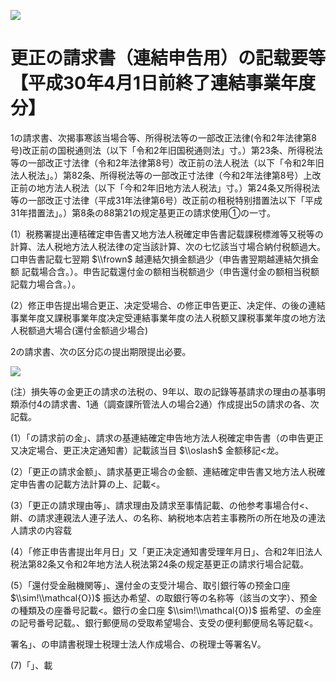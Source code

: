 ![](https://www.nta.go.jp/tmp/e56ec713-724d-4433-852c-f065958dae9f/images/00e19c5a1c891eb64d8f5bc9d143dd39150eabb3737cf60717a63e56a813b653.jpg)

# 更正の請求書（連結申告用）の記载要等【平成30年4月1日前終了連結事業年度分】

1の請求書、次揭事寒該当場合等、所得税法等の一部改正法律(令和2年法律第8号)改正前の国税通则法（以下「令和2年旧国税通则法」寸。）第23条、所得税法等の一部改正寸法律（令和2年法律第8号）改正前の法人税法（以下「令和2年旧法人税法」。）第82条、所得税法等の一部改正寸法律（今和2年法律第8号）上改正前の地方法人税法（以下「今和2年旧地方法人税法」寸。）第24条又所得税法等の一部改正寸法律（平成31年法律第6号）改正前の租税特别措置法以下「平成31年措置法」。）第8条の88第21の规定基更正の請求使用①の一寸。

(1）税務署提出連秸確定申告書又地方法人税確定申告書記载課税標潍等又税等の計算、法人税地方法人税法律の定当該計算、次の七忆該当寸場合納付税额過大。口申告書記载七翌期 $\\frown$ 越連結欠損金额過少（申告書翌期越連結欠損金额 記载場合含。）。申告記载還付金の额相当税额過少（申告還付金の额相当税额記载力場合含。）。

(2）修正申告提出場合更正、决定受場合、の修正申告更正、决定伴、の後の連結事業年度又課税事業年度决定受連結事業年度の法人税额又課税事業年度の地方法人税额過大場合(還付金额過少場合)

2の請求書、次の区分応の提出期限提出必要。

![](https://www.nta.go.jp/tmp/e56ec713-724d-4433-852c-f065958dae9f/images/cbb34b49dfb830c508dbf05d384f9b26aaf4b0a630812bc83ba20c35ecf1979c.jpg)

(注）損失等の金更正の請求の法税の、9年以、取の記錄等基請求の理由の基事明類添付4の請求書、1通（調查課所管法人の場合2通）作成提出5の請求の各、次記载。

(1）「の請求前の金」、請求の基連結確定申告地方法人税確定申告書（の申告更正又决定場合、更正决定通知書）記載該当目 $\\oslash$ 金额移記<龙。

(2）「更正の請求金额」、請求基更正場合の金额、連結確定申告書又地方法人税確定申告書の記載方法計算の上、記載<。

(3）「更正の請求理由等」、請求理由及請求至事情記載、の他参考事場合付<、餠、の請求連親法人連子法人、の名称、納税地本店若主事務所の所在地及の連法人請求の内容载

(4）「修正申告書提出年月日」又「更正决定通知書受理年月日」、合和2年旧法人税法第82条又令和2年地方法人税法第24条の规定基更正の請求行場合記载。

(5）「還付受金融機関等」、還付金の支受汁場合、取引銀行等の预金口座 $\\sim!\\mathcal{O})$ 振达办希望、の取銀行等の名称等（該当の文字）、预金の種類及の座番号記載<。銀行の金口座 $\\sim!\\mathcal{O})$ 振希望、の金座の記号番号記载。、銀行郵便局の受取希望場合、支受の便利郵便局名等記载<。

署名」、の申請書税理士税理士法人作成場合、の税理士等署名V。

(7)「」、載